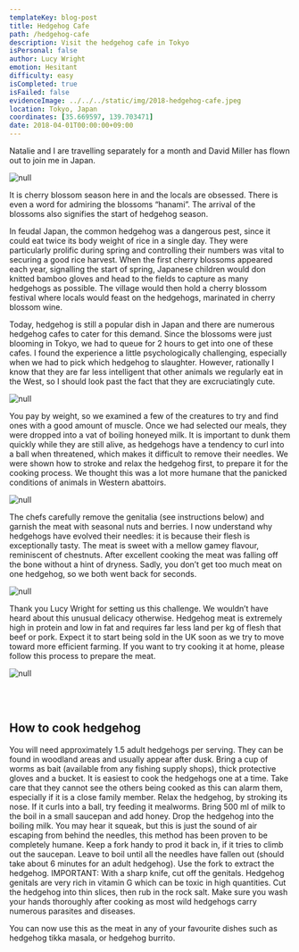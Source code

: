 ```yaml
---
templateKey: blog-post
title: Hedgehog Cafe
path: /hedgehog-cafe
description: Visit the hedgehog cafe in Tokyo
isPersonal: false
author: Lucy Wright
emotion: Hesitant
difficulty: easy
isCompleted: true
isFailed: false
evidenceImage: ../../../static/img/2018-hedgehog-cafe.jpeg
location: Tokyo, Japan
coordinates: [35.669597, 139.703471]
date: 2018-04-01T00:00:00+09:00
---
```


Natalie and I are travelling separately for a month and David Miller has flown out to join me in Japan.

![null](img/2018-hedgehog-cafe-cherry-blossom.jpeg)

It is cherry blossom season here in and the locals are obsessed. There is even a word for admiring the blossoms “hanami”. The arrival of the blossoms also signifies the start of hedgehog season.

In feudal Japan, the common hedgehog was a dangerous pest, since it could eat twice its body weight of rice in a single day. They were particularly prolific during spring and controlling their numbers was vital to securing a good rice harvest. When the first cherry blossoms appeared each year, signalling the start of spring, Japanese children would don knitted bamboo gloves and head to the fields to capture as many hedgehogs as possible. The village would then hold a cherry blossom festival where locals would feast on the hedgehogs, marinated in cherry blossom wine.

Today, hedgehog is still a popular dish in Japan and there are numerous hedgehog cafes to cater for this demand. Since the blossoms were just blooming in Tokyo, we had to queue for 2 hours to get into one of these cafes. I found the experience a little psychologically challenging, especially when we had to pick which hedgehog to slaughter. However, rationally I know that they are far less intelligent that other animals we regularly eat in the West, so I should look past the fact that they are excruciatingly cute.

![null](img/2018-hedgehog-cafe.jpeg)

You pay by weight, so we examined a few of the creatures to try and find ones with a good amount of muscle. Once we had selected our meals, they were dropped into a vat of boiling honeyed milk. It is important to dunk them quickly while they are still alive, as hedgehogs have a tendency to curl into a ball when threatened, which makes it difficult to remove their needles. We were shown how to stroke and relax the hedgehog first, to prepare it for the cooking process. We thought this was a lot more humane that the panicked conditions of animals in Western abattoirs.

![null](img/2018-hedgehog-cafe-holding.jpeg)

The chefs carefully remove the genitalia (see instructions below) and garnish the meat with seasonal nuts and berries. I now understand why hedgehogs have evolved their needles: it is because their flesh is exceptionally tasty. The meat is sweet with a mellow gamey flavour, reminiscent of chestnuts. After excellent cooking the meat was falling off the bone without a hint of dryness. Sadly, you don’t get too much meat on one hedgehog, so we both went back for seconds.

![null](img/2018-hedgehog-cafe-selecting.jpeg)

Thank you Lucy Wright for setting us this challenge. We wouldn’t have heard about this unusual delicacy otherwise. Hedgehog meat is extremely high in protein and low in fat and requires far less land per kg of flesh that beef or pork. Expect it to start being sold in the UK soon as we try to move toward more efficient farming. If you want to try cooking it at home, please follow this process to prepare the meat.

![null](img/2018-hedgehog-cafe-eat-hedgehog.jpeg)

</br>
</br>

## How to cook hedgehog

You will need approximately 1.5 adult hedgehogs per serving. They can be found in woodland areas and usually appear after dusk. Bring a cup of worms as bait (available from any fishing supply shops), thick protective gloves and a bucket.
It is easiest to cook the hedgehogs one at a time. Take care that they cannot see the others being cooked as this can alarm them, especially if it is a close family member. Relax the hedgehog, by stroking its nose. If it curls into a ball, try feeding it mealworms.
Bring 500 ml of milk to the boil in a small saucepan and add honey.
Drop the hedgehog into the boiling milk. You may hear it squeak, but this is just the sound of air escaping from behind the needles, this method has been proven to be completely humane. Keep a fork handy to prod it back in, if it tries to climb out the saucepan. Leave to boil until all the needles have fallen out (should take about 6 minutes for an adult hedgehog). Use the fork to extract the hedgehog.
IMPORTANT: With a sharp knife, cut off the genitals. Hedgehog genitals are very rich in vitamin G which can be toxic in high quantities.
Cut the hedgehog into thin slices, then rub in the rock salt.
Make sure you wash your hands thoroughly after cooking as most wild hedgehogs carry numerous parasites and diseases.

You can now use this as the meat in any of your favourite dishes such as hedgehog tikka masala, or hedgehog burrito.

